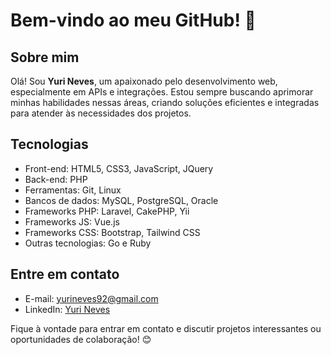 # Bem-vindo ao meu GitHub! 👋

## Sobre mim
Olá! Sou **Yuri Neves**, um apaixonado pelo desenvolvimento web, especialmente em APIs e integrações. Estou sempre buscando aprimorar minhas habilidades nessas áreas, criando soluções eficientes e integradas para atender às necessidades dos projetos.

## Tecnologias
- Front-end: HTML5, CSS3, JavaScript, JQuery
- Back-end: PHP
- Ferramentas: Git, Linux
- Bancos de dados: MySQL, PostgreSQL, Oracle
- Frameworks PHP: Laravel, CakePHP, Yii
- Frameworks JS: Vue.js
- Frameworks CSS: Bootstrap, Tailwind CSS
- Outras tecnologias: Go e Ruby

## Entre em contato
- E-mail: [yurineves92@gmail.com](mailto:yurineves92@gmail.com)
- LinkedIn: [Yuri Neves](https://www.linkedin.com/in/yuri-neves-555b44aa/)

Fique à vontade para entrar em contato e discutir projetos interessantes ou oportunidades de colaboração! 😊
